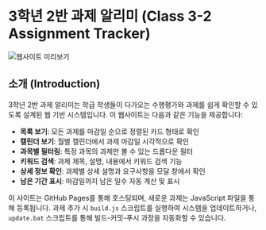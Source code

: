 # 3학년 2반 과제 알리미 (Class 3-2 Assignment Tracker)

![웹사이트 미리보기](https://sj3-2.github.io/images/preview.png)

## 소개 (Introduction)

3학년 2반 과제 알리미는 학급 학생들이 다가오는 수행평가와 과제를 쉽게 확인할 수 있도록 설계된 웹 기반 시스템입니다. 이 웹사이트는 다음과 같은 기능을 제공합니다:

- **목록 보기**: 모든 과제를 마감일 순으로 정렬된 카드 형태로 확인
- **캘린더 보기**: 월별 캘린더에서 과제 마감일 시각적으로 확인
- **과목별 필터링**: 특정 과목의 과제만 볼 수 있는 드롭다운 필터
- **키워드 검색**: 과제 제목, 설명, 내용에서 키워드 검색 기능
- **상세 정보 확인**: 과제별 상세 설명과 요구사항을 모달 창에서 확인
- **남은 기간 표시**: 마감일까지 남은 일수 자동 계산 및 표시

이 사이트는 GitHub Pages를 통해 호스팅되며, 새로운 과제는 JavaScript 파일을 통해 등록됩니다. 
과제 추가 시 `build.js` 스크립트를 실행하여 시스템을 업데이트하거나, `update.bat` 스크립트를 통해 
빌드-커밋-푸시 과정을 자동화할 수 있습니다.